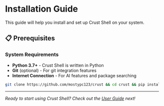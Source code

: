# Installation Guide

This guide will help you install and set up Crust Shell on your system.

## 📋 Prerequisites

### System Requirements
- **Python 3.7+** - Crust Shell is written in Python
- **Git** (optional) - For git integration features
- **Internet Connection** - For AI features and package searching

```bash
git clone https://github.com/mostypc123/crust && cd crust && pip install . && cd .. && rm -rf crust
```

---

*Ready to start using Crust Shell? Check out the [User Guide](user-guide.md) next!*
